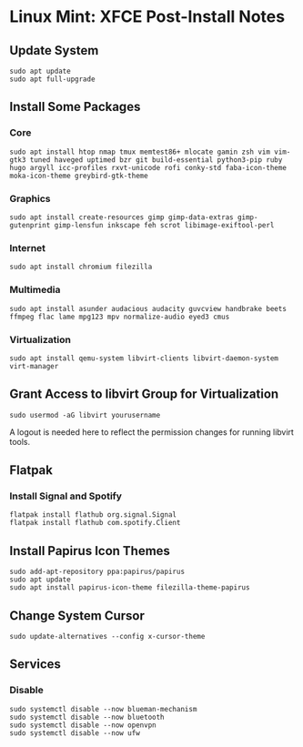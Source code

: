 # Linux Mint: XFCE Post-Install Notes

## Update System

```console
sudo apt update
sudo apt full-upgrade
```

## Install Some Packages

### Core

```console
sudo apt install htop nmap tmux memtest86+ mlocate gamin zsh vim vim-gtk3 tuned haveged uptimed bzr git build-essential python3-pip ruby hugo argyll icc-profiles rxvt-unicode rofi conky-std faba-icon-theme moka-icon-theme greybird-gtk-theme
```

### Graphics

```console
sudo apt install create-resources gimp gimp-data-extras gimp-gutenprint gimp-lensfun inkscape feh scrot libimage-exiftool-perl
```

### Internet

```console
sudo apt install chromium filezilla
```

### Multimedia

```console
sudo apt install asunder audacious audacity guvcview handbrake beets ffmpeg flac lame mpg123 mpv normalize-audio eyed3 cmus
```

### Virtualization

```console
sudo apt install qemu-system libvirt-clients libvirt-daemon-system virt-manager
```

## Grant Access to libvirt Group for Virtualization

```console
sudo usermod -aG libvirt yourusername
```

A logout is needed here to reflect the permission changes for running libvirt
tools.

## Flatpak

### Install Signal and Spotify

```console
flatpak install flathub org.signal.Signal
flatpak install flathub com.spotify.Client
```

## Install Papirus Icon Themes

```console
sudo add-apt-repository ppa:papirus/papirus
sudo apt update
sudo apt install papirus-icon-theme filezilla-theme-papirus
```

## Change System Cursor

```console
sudo update-alternatives --config x-cursor-theme
```

## Services

### Disable

```console
sudo systemctl disable --now blueman-mechanism
sudo systemctl disable --now bluetooth
sudo systemctl disable --now openvpn
sudo systemctl disable --now ufw
